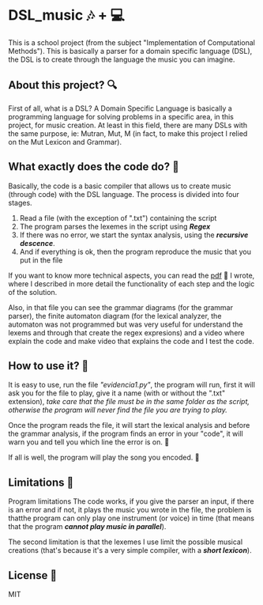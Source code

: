 # DSL_music 🎶 + 💻

This is a school project (from the subject "Implementation of Computational Methods"). This is basically a parser for a domain specific language (DSL), the
DSL is to create through the language the music you can imagine.

## About this project? 🔍

First of all, what is a DSL? A Domain Specific Language is basically a programming language for solving problems in a specific area, in this project, for music creation.
At least in this field, there are many DSLs with the same purpose, ie: Mutran, Mut, M (in fact, to make this project I relied on the Mut Lexicon and Grammar).


## What exactly does the code do? 🎯

Basically, the code is a basic compiler that allows us to create music (through code) with the DSL language.
The process is divided into four stages.
1. Read a file (with the exception of ".txt") containing the script
2. The program parses the lexemes in the script using ***Regex***
3. If there was no error, we start the syntax analysis, using the ***recursive descence***. 
4. And if everything is ok, then the program reproduce the music that you put in the file

If you want to know more technical aspects, you can read the [pdf](https://drive.google.com/file/d/1QFJCF8eRVqfNWzTA_WRxsCGYkeSiAfOa/view?usp=sharing) 📃 I wrote, 
where I described in more detail the functionality of each step and the logic of the solution.

Also, in that file you can see the grammar diagrams (for the grammar parser), the finite automaton diagram (for the lexical analyzer, the automaton was not programmed 
but was very useful for understand the lexems and through that create the regex expresions) and a video where explain the code and make video that explains the code 
and I test the code.

## How to use it? 🚩

It is easy to use, run the file *"evidencia1.py"*, the program will run, first it will ask you for the file to play, give it a name (with or without the ".txt" extension), *take care that the file must be in the same folder as the script, otherwise the program will never find the file you are trying to play.*

Once the program reads the file, it will start the lexical analysis and before the grammar analysis, if the program finds an error in your "code", it will warn you and tell you which line the error is on. 💬

If all is well, the program will play the song you encoded. 🎵

## Limitations 💢

Program limitations
The code works, if you give the parser an input, if there is an error and if not, it plays the music you wrote in the file, the problem is thatthe program can 
only play one instrument (or voice) in time (that means that the program ***cannot play music in parallel***).

The second limitation is that the lexemes I use limit the possible musical creations (that's because it's a very simple compiler, with a ***short lexicon***).

## License 📖

MIT
